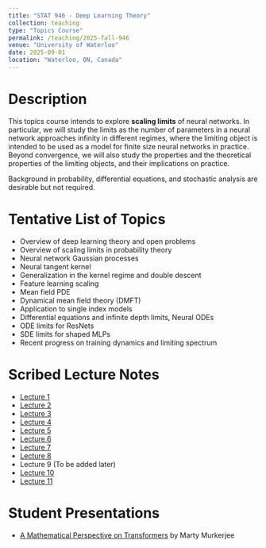```yaml
---
title: "STAT 946 - Deep Learning Theory"
collection: teaching
type: "Topics Course"
permalink: /teaching/2025-fall-946
venue: "University of Waterloo"
date: 2025-09-01
location: "Waterloo, ON, Canada"
---
```


<!-- This is a description of a teaching experience. You can use markdown like any other post.

Heading 1
======

Heading 2
======

Heading 3
======
 -->

# Description

This topics course intends to explore **scaling limits** of neural networks. In particular, we will study the limits as the number of parameters in a neural network approaches infinity in different regimes, where the limiting object is intended to be used as a model for finite size neural networks in practice. Beyond convergence, we will also study the properties and the theoretical properties of the limiting objects, and their implications on practice.

<!-- Topics potentially covered in this course include: Neural network Gaussian processes, neural tangent kernel, limiting spectrum, double descent, mean-field neural network PDE, feature learning, dynamical mean field theory, single index models, neural ODE, infinite-depth ResNets, neural covariance SDE, and other extensions. -->

Background in probability, differential equations, and stochastic analysis are desirable but not required.

# Tentative List of Topics 

- Overview of deep learning theory and open problems
- Overview of scaling limits in probability theory
- Neural network Gaussian processes
- Neural tangent kernel
- Generalization in the kernel regime and double descent
- Feature learning scaling
- Mean field PDE
- Dynamical mean field theory (DMFT)
- Application to single index models
- Differential equations and infinite depth limits, Neural ODEs
- ODE limits for ResNets
- SDE limits for shaped MLPs
- Recent progress on training dynamics and limiting spectrum

# Scribed Lecture Notes 

- [Lecture 1](/files/STAT946_F2025_Scribe/STAT_946_Lecture_1.pdf) 
- [Lecture 2](/files/STAT946_F2025_Scribe/STAT_946_Lecture_2.pdf) 
- [Lecture 3](/files/STAT946_F2025_Scribe/STAT_946_Lecture_3.pdf) 
- [Lecture 4](/files/STAT946_F2025_Scribe/STAT_946_Lecture_4.pdf) 
- [Lecture 5](/files/STAT946_F2025_Scribe/STAT_946_Lecture_5.pdf) 
- [Lecture 6](/files/STAT946_F2025_Scribe/STAT_946_Lecture_6.pdf) 
- [Lecture 7](/files/STAT946_F2025_Scribe/STAT_946_Lecture_7.pdf) 
- [Lecture 8](/files/STAT946_F2025_Scribe/STAT_946_Lecture_8.pdf) 
- Lecture 9 (To be added later)
- [Lecture 10](/files/STAT946_F2025_Scribe/STAT_946_Lecture_10.pdf) 
- [Lecture 11](/files/STAT946_F2025_Scribe/STAT_946_Lecture_11.pdf) 

# Student Presentations 

- [A Mathematical Perspective on Transformers](/files/STAT946_F2025_Scribe/Presentation_Math_Transformers.pdf) by Marty Murkerjee 

















